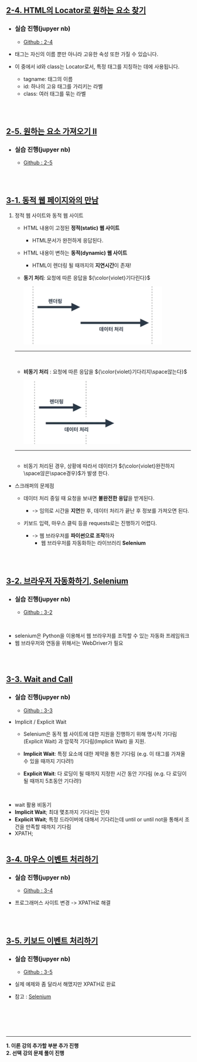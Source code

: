 ## <u>2-4. HTML의 Locator로 원하는 요소 찾기</u>

- ### 실습 진행(jupyer nb)

  - [Github : 2-4](https://github.com/pjw74/HTTP_Study/blob/main/2-4.%20HTML%EC%9D%98%20Locator%EB%A1%9C%20%EC%9B%90%ED%95%98%EB%8A%94%20%EC%9A%94%EC%86%8C%20%EC%B0%BE%EA%B8%B0.ipynb)

- 태그는 자신의 이름 뿐만 아니라 고유한 속성 또한 가질 수 있습니다.
- 이 중에서 id와 class는 Locator로서, 특정 태그를 지칭하는 데에 사용됩니다.

  - tagname: 태그의 이름
  - id: 하나의 고유 태그를 가리키는 라벨
  - class: 여러 태그를 묶는 라벨

<br>
<br>

## <u>2-5. 원하는 요소 가져오기 II</u>

- ### 실습 진행(jupyer nb)

  - [Github : 2-5](https://github.com/pjw74/HTTP_Study/blob/main/2-5.%20%EC%9B%90%ED%95%98%EB%8A%94%20%EC%9A%94%EC%86%8C%20%EA%B0%80%EC%A0%B8%EC%98%A4%EA%B8%B0%20II%20-%20Hashcode%20%EC%A7%88%EB%AC%B8%20%EA%B0%80%EC%A0%B8%EC%98%A4%EA%B8%B0.ipynb)

<br>
<br>

## <u>3-1. 동적 웹 페이지와의 만남</u>

1. 정적 웹 사이트와 동적 웹 사이트

   - HTML 내용이 고정된 **정적(static) 웹 사이트**
     - HTML문서가 완전하게 응답된다.
   - HTML 내용이 변하는 **동적(dynamic) 웹 사이트**
     - HTML이 렌더링 될 때까지의 **지연시간**이 존재!
   - **동기 처리**: 요청에 따른 응답을 ${\color{violet}기다린다}$

     ![ex_screenshot](./img/1.PNG)

   ***

   <br>

   - **비동기 처리** : 요청에 따른 응답을 ${\color{violet}기다리지\space않는다}$

     ![ex_screenshot](./img/2.PNG)

   ***

   <br>

   - 비동기 처리된 경우, 상황에 따라서 데이터가 ${\color{violet}완전하지\space않은\space경우}$가 발생 한다.

- 스크래퍼의 문제점

  - 데이터 처리 중일 때 요청을 보내면 **불완전한 응답**을 받게된다.

    - -> 임의로 시간을 **지연**한 후, 데이터 처리가 끝난 후 정보를 가져오면 된다.

  - 키보드 입력, 마우스 클릭 등을 requests로는 진행하기 어렵다.
    - -> 웹 브라우저를 **파이썬으로 조작**하자
      - 웹 브라우저를 자동화하는 라이브러리 **Selenium**

<br>
<br>

## <u>3-2. 브라우저 자동화하기, Selenium</u>

- ### 실습 진행(jupyer nb)

  - [Github : 3-2](https://github.com/pjw74/HTTP_Study/blob/main/3-2.%20%EB%B8%8C%EB%9D%BC%EC%9A%B0%EC%A0%80%20%EC%9E%90%EB%8F%99%ED%99%94%ED%95%98%EA%B8%B0%2C%20Selenium.ipynb)

<br>

- selenium은 Python을 이용해서 웹 브라우저를 조작할 수 있는 자동화 프레임워크
- 웹 브라우저와 연동을 위해서는 WebDriver가 필요

<br>
<br>

## <u>3-3. Wait and Call</u>

- ### 실습 진행(jupyer nb)

  - [Github : 3-3](https://github.com/pjw74/HTTP_Study/blob/main/3-3.%20Wait%20and%20Call.ipynb)

- Implicit / Explicit Wait

  - Selenium은 동적 웹 사이트에 대한 지원을 진행하기 위해 명시적 기다림(Explicit Wait) 과 암묵적 기다림(Implicit Wait) 을 지원.

  - **Implicit Wait**: 특정 요소에 대한 제약을 통한 기다림
    (e.g. 이 태그를 가져올 수 있을 때까지 기다려!)
  - **Explicit Wait**: 다 로딩이 될 때까지 지정한 시간 동안 기다림
    (e.g. 다 로딩이 될 때까지 5초동안 기다려!)

<br>

- wait 활용 비동기
- **Implicit Wait**; 최대 몇초까지 기다리는 인자
- **Explicit Wait**; 특정 드라이버에 대해서 기다리는데 until or until not을 통해서 조건을 만족할 때까지 기다림
- XPATH;
  <br>
  <br>

## <u>3-4. 마우스 이벤트 처리하기</u>

- ### 실습 진행(jupyer nb)

  - [Github : 3-4](https://github.com/pjw74/HTTP_Study/blob/main/3-4.%20%EB%A7%88%EC%9A%B0%EC%8A%A4%20%EC%9D%B4%EB%B2%A4%ED%8A%B8%20%EC%B2%98%EB%A6%AC%ED%95%98%EA%B8%B0.ipynb)

- 프로그래머스 사이트 변경 -> XPATH로 해결

<br>
<br>

## <u>3-5. 키보드 이벤트 처리하기</u>

- ### 실습 진행(jupyer nb)

  - [Github : 3-5](https://github.com/pjw74/HTTP_Study/blob/main/3-5.%20%ED%82%A4%EB%B3%B4%EB%93%9C%20%EC%9D%B4%EB%B2%A4%ED%8A%B8%20%EC%B2%98%EB%A6%AC%ED%95%98%EA%B8%B0.ipynb)

- 실제 예제와 좀 달라서 해맸지만 XPATH로 완료
- 참고 : [Selenium](https://www.selenium.dev/documentation/webdriver/elements/finders/)
  <br>
  <br>
  <br>
  <br>
  <br>
  <br>

---

**1. 이론 강의 추가할 부분 추가 진행** <br>
**2. 선택 강의 문제 풀이 진행**
